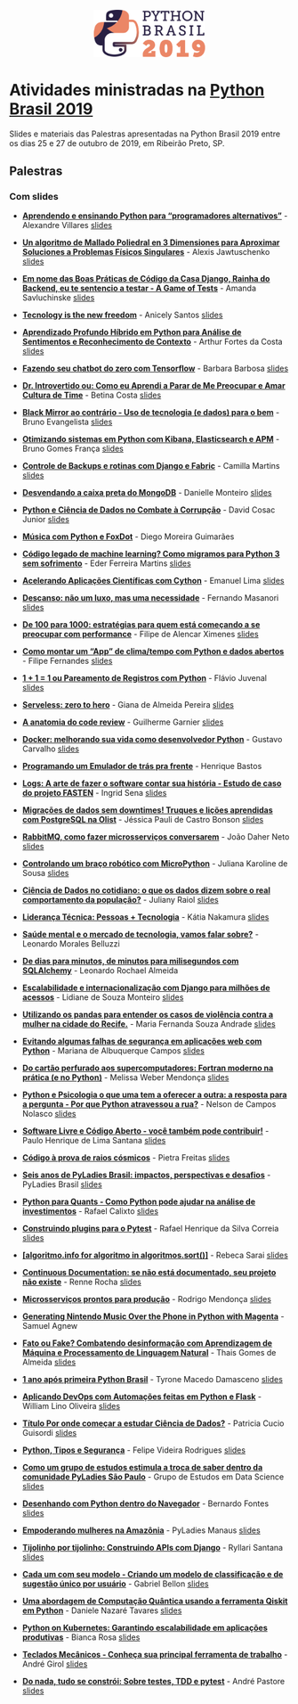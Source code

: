 <p align="center"><img src="logo_python_brasil_2019-01.svg" width="200"></p>

# Atividades ministradas na [Python Brasil 2019](http://2019.pythonbrasil.org.br)

Slides e materiais das Palestras apresentadas na Python Brasil 2019 entre os dias 25 e 27 de outubro de 2019, em Ribeirão Preto, SP.

## Palestras

### Com slides 


- [**Aprendendo e ensinando Python para “programadores alternativos”**](./talks/aprendendo-e-ensinando-python-para/) - Alexandre Villares [slides](./talks/aprendendo-e-ensinando-python-para/pybr2019-alexandre-villares-aprendendo-e-ensinando-python-para.pdf)


- [**Un algoritmo de Mallado Poliedral en 3 Dimensiones para Aproximar Soluciones a Problemas Físicos Singulares**](./talks/un-algoritmo-de-mallado-poliedral/) - Alexis Jawtuschenko [slides](./talks/un-algoritmo-de-mallado-poliedral/pybr2019-alexis-jawtuschenko-un-algoritmo-de-mallado-poliedral.pdf)


- [**Em nome das Boas Práticas de Código da Casa Django, Rainha do Backend, eu te sentencio a testar - A Game of Tests**](./talks/em-nome-das-boas-praticas/) - Amanda Savluchinske [slides](https://docs.google.com/presentation/d/1eCNAPqqDizU9IuZ5hIs8nBQyT2Q_UdrImcRZDnK6wTQ/edit#slide=id.g3ed3e07691_2_196)


- [**Tecnology is the new freedom**](./talks/tecnology-is-the-new-freedom/) - Anicely Santos [slides](./talks/tecnology-is-the-new-freedom/pybr2019-anicely-santos-tecnology-is-the-new-freedom.pdf)


- [**Aprendizado Profundo Híbrido em Python para Análise de Sentimentos e Reconhecimento de Contexto**](./talks/aprendizado-profundo-hibrido-em-python/) - Arthur Fortes da Costa [slides](./talks/aprendizado-profundo-hibrido-em-python/pybr2019-arthur-fortes-da-aprendizado-profundo-hibrido-em-python.pdf)


- [**Fazendo seu chatbot do zero com Tensorflow**](./talks/fazendo-seu-chatbot-do-zero/) - Barbara Barbosa [slides](https://drive.google.com/open?id=13EFIaIrkhfDlXmW2076dPiH1Y1bRSetW9iRldk4LuJY)


- [**Dr. Introvertido ou: Como eu Aprendi a Parar de Me Preocupar e Amar Cultura de Time**](./talks/dr-introvertido-ou-como-eu/) - Betina Costa [slides](./talks/dr-introvertido-ou-como-eu/pybr2019-betina-costa-dr-introvertido-ou-como-eu.pdf)


- [**Black Mirror ao contrário - Uso de tecnologia (e dados) para o bem**](./talks/black-mirror-ao-contrario-uso/) - Bruno Evangelista [slides](./talks/black-mirror-ao-contrario-uso/pybr2019-bruno-evangelista-black-mirror-ao-contrario-uso.pdf)


- [**Otimizando sistemas em Python com Kibana, Elasticsearch e APM**](./talks/otimizando-sistemas-em-python-com/) - Bruno Gomes França [slides](./talks/otimizando-sistemas-em-python-com/pybr2019-bruno-gomes-franca-otimizando-sistemas-em-python-com.pdf)


- [**Controle de Backups e rotinas com Django e Fabric**](./talks/controle-de-backups-e-rotinas/) - Camilla Martins [slides](https://docs.google.com/presentation/d/1JwJyaVXWvQ3pbXixEcnC2VQVgySLwtdoX0uHKvpAaxQ/edit?usp=sharing)


- [**Desvendando a caixa preta do MongoDB**](./talks/desvendando-a-caixa-preta-do/) - Danielle Monteiro [slides](https://drive.google.com/open?id=1WJV4UVSnuwdFxTkLMEFDuyEriE_m9E3N)


- [**Python e Ciência de Dados no Combate à Corrupção**](./talks/python-e-ciencia-de-dados/) - David Cosac Junior [slides](./talks/python-e-ciencia-de-dados/pybr2019-david-cosac-junior-python-e-ciencia-de-dados.pdf)


- [**Música com Python e FoxDot**](./talks/musica-com-python-e-foxdot/) - Diego Moreira Guimarães 


- [**Código legado de machine learning? Como migramos para Python 3 sem sofrimento**](./talks/codigo-legado-de-machine-learning/) - Eder Ferreira Martins [slides](./talks/codigo-legado-de-machine-learning/pybr2019-eder-ferreira-martins-codigo-legado-de-machine-learning.pdf)


- [**Acelerando Aplicações Científicas com Cython**](./talks/acelerando-aplicacoes-cientificas-com-cython/) - Emanuel Lima [slides](./talks/acelerando-aplicacoes-cientificas-com-cython/pybr2019-emanuel-lima-acelerando-aplicacoes-cientificas-com-cython.pdf)


- [**Descanso: não um luxo, mas uma necessidade**](./talks/descanso-nao-um-luxo-mas/) - Fernando Masanori [slides](https://speakerdeck.com/fmasanori/descanso-nao-um-luxo-mas-uma-necessidade)


- [**De 100 para 1000: estratégias para quem está começando a se preocupar com performance**](./talks/de-100-para-1000-estrategias/) - Filipe de Alencar Ximenes [slides](https://docs.google.com/presentation/d/1dSTUiA_yds6TATlYujBvdxdC93FR63AtMIOmMNjZEhQ/edit?usp=sharing)


- [**Como montar um “App” de clima/tempo com Python e dados abertos**](./talks/como-montar-um-app-de/) - Filipe Fernandes [slides](https://ocefpaf.github.io/2019-10-27-PyBr-talk/#/title-slide)


- [**1 + 1 = 1 ou Pareamento de Registros com Python**](./talks/1-1-1-ou-pareamento/) - Flávio Juvenal [slides](./talks/1-1-1-ou-pareamento/pybr2019-flavio-juvenal-1-1-1-ou-pareamento.pdf)


- [**Serveless: zero to hero**](./talks/serveless-zero-to-hero/) - Giana de Almeida Pereira [slides](./talks/serveless-zero-to-hero/pybr2019-giana-de-almeida-serveless-zero-to-hero.pdf)


- [**A anatomia do code review**](./talks/a-anatomia-do-code-review/) - Guilherme Garnier [slides](./talks/a-anatomia-do-code-review/pybr2019-guilherme-garnier-a-anatomia-do-code-review.pdf)


- [**Docker: melhorando sua vida como desenvolvedor Python**](./talks/docker-melhorando-sua-vida-como/) - Gustavo Carvalho [slides](./talks/docker-melhorando-sua-vida-como/pybr2019-gustavo-carvalho-docker-melhorando-sua-vida-como.pdf)


- [**Programando um Emulador de trás pra frente**](./talks/programando-um-emulador-de-tras/) - Henrique Bastos 


- [**Logs: A arte de fazer o software contar sua história - Estudo de caso do projeto FASTEN**](./talks/logs-a-arte-de-fazer/) - Ingrid Sena [slides](https://github.com/senaingrid/talks-and-workshops/tree/master/logs_pythonbr_2019/ptbr)


- [**Migrações de dados sem downtimes! Truques e lições aprendidas com PostgreSQL na Olist**](./talks/migracoes-de-dados-sem-downtimes/) - Jéssica Pauli de Castro Bonson [slides](./talks/migracoes-de-dados-sem-downtimes/pybr2019-jessica-pauli-de-migracoes-de-dados-sem-downtimes.pdf)


- [**RabbitMQ, como fazer microsserviços conversarem**](./talks/rabbitmq-como-fazer-microsservicos-conversarem/) - João Daher Neto [slides](./talks/rabbitmq-como-fazer-microsservicos-conversarem/pybr2019-joao-daher-neto-rabbitmq-como-fazer-microsservicos-conversarem.pdf)


- [**Controlando um braço robótico com MicroPython**](./talks/controlando-um-braco-robotico-com/) - Juliana Karoline de Sousa [slides](./talks/controlando-um-braco-robotico-com/pybr2019-juliana-karoline-de-controlando-um-braco-robotico-com.pdf)


- [**Ciência de Dados no cotidiano: o que os dados dizem sobre o real comportamento da população?**](./talks/ciencia-de-dados-no-cotidiano/) - Juliany Raiol [slides](./talks/ciencia-de-dados-no-cotidiano/pybr2019-juliany-raiol-ciencia-de-dados-no-cotidiano.pdf)


- [**Liderança Técnica: Pessoas + Tecnologia**](./talks/lideranca-tecnica-pessoas-tecnologia/) - Kátia Nakamura [slides](./talks/lideranca-tecnica-pessoas-tecnologia/pybr2019-katia-nakamura-lideranca-tecnica-pessoas-tecnologia.pdf)


- [**Saúde mental e o mercado de tecnologia, vamos falar sobre?**](./talks/saude-mental-e-o-mercado/) - Leonardo Morales Belluzzi 


- [**De dias para minutos, de minutos para milisegundos com SQLAlchemy**](./talks/de-dias-para-minutos-de/) - Leonardo Rochael Almeida 


- [**Escalabilidade e internacionalização com Django para milhões de acessos**](./talks/escalabilidade-e-internacionalizacao-com-django/) - Lidiane de Souza Monteiro [slides](./talks/escalabilidade-e-internacionalizacao-com-django/pybr2019-lidiane-de-souza-escalabilidade-e-internacionalizacao-com-django.pdf)


- [**Utilizando os pandas para entender os casos de violência contra a mulher na cidade do Recife.**](./talks/utilizando-os-pandas-para-entender/) - Maria Fernanda Souza Andrade [slides](https://slides.com/fernandasouza/pybr2019#/)


- [**Evitando algumas falhas de segurança em aplicações web com Python**](./talks/evitando-algumas-falhas-de-seguranca/) - Mariana de Albuquerque Campos [slides](./talks/evitando-algumas-falhas-de-seguranca/pybr2019-mariana-de-albuquerque-evitando-algumas-falhas-de-seguranca.pdf)


- [**Do cartão perfurado aos supercomputadores: Fortran moderno na prática (e no Python)**](./talks/do-cartao-perfurado-aos-supercomputadores/) - Melissa Weber Mendonça [slides](./talks/do-cartao-perfurado-aos-supercomputadores/pybr2019-melissa-weber-mendonca-do-cartao-perfurado-aos-supercomputadores.pdf)


- [**Python e Psicologia o que uma tem a oferecer a outra: a resposta para a pergunta - Por que Python atravessou a rua?**](./talks/python-e-psicologia-o-que/) - Nelson de Campos Nolasco [slides](./talks/python-e-psicologia-o-que/pybr2019-nelson-de-campos-python-e-psicologia-o-que.pdf)


- [**Software Livre e Código Aberto - você também pode contribuir!**](./talks/software-livre-e-codigo-aberto/) - Paulo Henrique de Lima Santana [slides](./talks/software-livre-e-codigo-aberto/pybr2019-paulo-henrique-de-software-livre-e-codigo-aberto.pdf)


- [**Código à prova de raios cósmicos**](./talks/codigo-a-prova-de-raios/) - Pietra Freitas [slides](https://drive.google.com/open?id=1HYwIqE8W3NgREnD7vCyfdgMfIZ_eEQto)


- [**Seis anos de PyLadies Brasil: impactos, perspectivas e desafios**](./talks/seis-anos-de-pyladies-brasil/) - PyLadies Brasil [slides](./talks/seis-anos-de-pyladies-brasil/pybr2019-pyladies-brasil-seis-anos-de-pyladies-brasil.pdf)


- [**Python para Quants - Como Python pode ajudar na análise de investimentos**](./talks/python-para-quants-como-python/) - Rafael Calixto [slides](./talks/python-para-quants-como-python/pybr2019-rafael-calixto-python-para-quants-como-python.pdf)


- [**Construindo plugins para o Pytest**](./talks/construindo-plugins-para-o-pytest/) - Rafael Henrique da Silva Correia [slides](./talks/construindo-plugins-para-o-pytest/pybr2019-rafael-henrique-da-construindo-plugins-para-o-pytest.pdf)


- [**[algoritmo.info for algoritmo in algoritmos.sort()]**](./talks/algoritmoinfo-for-algoritmo-in-algoritmossort/) - Rebeca Sarai [slides](./talks/algoritmoinfo-for-algoritmo-in-algoritmossort/pybr2019-rebeca-sarai-algoritmoinfo-for-algoritmo-in-algoritmossort.pdf)


- [**Continuous Documentation: se não está documentado, seu projeto não existe**](./talks/continuous-documentation-se-nao-esta/) - Renne Rocha [slides](./talks/continuous-documentation-se-nao-esta/pybr2019-renne-rocha-continuous-documentation-se-nao-esta.pdf)


- [**Microsserviços prontos para produção**](./talks/microsservicos-prontos-para-producao/) - Rodrigo Mendonça [slides](https://drive.google.com/open?id=1D-Um4jk6co9EaODpaEGy6cOczCcP_IZ_)


- [**Generating Nintendo Music Over the Phone in Python with Magenta**](./talks/generating-nintendo-music-over-the/) - Samuel Agnew 


- [**Fato ou Fake? Combatendo desinformação com Aprendizagem de Máquina e Processamento de Linguagem Natural**](./talks/fato-ou-fake-combatendo-desinformacao/) - Thais Gomes de Almeida [slides](./talks/fato-ou-fake-combatendo-desinformacao/pybr2019-thais-gomes-de-fato-ou-fake-combatendo-desinformacao.pdf)


- [**1 ano após primeira Python Brasil**](./talks/1-ano-apos-primeira-python/) - Tyrone Macedo Damasceno [slides](https://slides.com/tyronedamasceno/bazuca-ou-canivete-6/fullscreen)


- [**Aplicando DevOps com Automações feitas em Python e Flask**](./talks/aplicando-devops-com-automacoes-feitas/) - William Lino Oliveira [slides](./talks/aplicando-devops-com-automacoes-feitas/pybr2019-william-lino-oliveira-aplicando-devops-com-automacoes-feitas.pdf)


- [**Título Por onde começar a estudar Ciência de Dados?**](./talks/titulo-por-onde-comecar-a/) - Patricia Cucio Guisordi [slides](https://drive.google.com/open?id=12qhNSYZq-1Yr5454JBesNRzzrkUGJbfm)


- [**Python, Tipos e Segurança**](./talks/python-tipos-e-seguranca/) - Felipe Videira Rodrigues [slides](./talks/python-tipos-e-seguranca/pybr2019-felipe-videira-rodrigues-python-tipos-e-seguranca.pdf)


- [**Como um grupo de estudos estimula a troca de saber dentro da comunidade PyLadies São Paulo**](./talks/como-um-grupo-de-estudos/) - Grupo de Estudos em Data Science [slides](https://drive.google.com/open?id=10iCp04b-TBXYW1IK8E1nAqvzWPyWUdCm)


- [**Desenhando com Python dentro do Navegador**](./talks/desenhando-com-python-dentro-do/) - Bernardo Fontes [slides](https://berinhard.github.io/talks/2019_pybr/index.html)


- [**Empoderando mulheres na Amazônia**](./talks/empoderando-mulheres-na-amazonia/) - PyLadies Manaus [slides](./talks/empoderando-mulheres-na-amazonia/pybr2019-pyladies-manaus-empoderando-mulheres-na-amazonia.pdf)


- [**Tijolinho por tijolinho: Construindo APIs com Django**](./talks/tijolinho-por-tijolinho-construindo-apis/) - Ryllari Santana [slides](./talks/tijolinho-por-tijolinho-construindo-apis/pybr2019-ryllari-santana-tijolinho-por-tijolinho-construindo-apis.pdf)


- [**Cada um com seu modelo - Criando um modelo de classificação e de sugestão único por usuário**](./talks/cada-um-com-seu-modelo/) - Gabriel Bellon [slides](./talks/cada-um-com-seu-modelo/pybr2019-gabriel-bellon-cada-um-com-seu-modelo.pdf)


- [**Uma abordagem de Computação Quântica usando a ferramenta Qiskit em Python**](./talks/uma-abordagem-de-computacao-quantica/) - Daniele Nazaré Tavares [slides](./talks/uma-abordagem-de-computacao-quantica/pybr2019-daniele-nazare-tavares-uma-abordagem-de-computacao-quantica.pdf)


- [**Python on Kubernetes: Garantindo escalabilidade em aplicações produtivas**](./talks/python-on-kubernetes-garantindo-escalabilidade/) - Bianca Rosa [slides](https://slides.com/biancarosa__/python-on-kubernetes)


- [**Teclados Mecânicos - Conheça sua principal ferramenta de trabalho**](./talks/teclados-mecanicos-conheca-sua-principal/) - André Girol [slides](./talks/teclados-mecanicos-conheca-sua-principal/pybr2019-andre-girol-teclados-mecanicos-conheca-sua-principal.pdf)


- [**Do nada, tudo se constrói: Sobre testes, TDD e pytest**](./talks/do-nada-tudo-se-constroi/) - André Pastore [slides](./talks/do-nada-tudo-se-constroi/pybr2019-andre-pastore-do-nada-tudo-se-constroi.pdf)


<!-- sem slides
[//] [**Música com Python e FoxDot**](./talks/musica-com-python-e-foxdot/) - Diego Moreira Guimarães
[//] [**Programando um Emulador de trás pra frente**](./talks/programando-um-emulador-de-tras/) - Henrique Bastos
[//] [**Saúde mental e o mercado de tecnologia, vamos falar sobre?**](./talks/saude-mental-e-o-mercado/) - Leonardo Morales Belluzzi
[//] [**De dias para minutos, de minutos para milisegundos com SQLAlchemy**](./talks/de-dias-para-minutos-de/) - Leonardo Rochael Almeida
[//] [**Generating Nintendo Music Over the Phone in Python with Magenta**](./talks/generating-nintendo-music-over-the/) - Samuel Agnew

-->